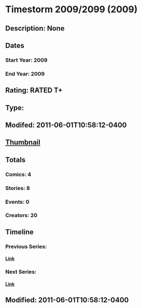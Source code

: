 # Timestorm 2009/2099 (2009)
## Description: None
## Dates
### Start Year: 2009
### End Year: 2009
## Rating: RATED T+
## Type: 
## Modifed: 2011-06-01T10:58:12-0400
## [Thumbnail](http://i.annihil.us/u/prod/marvel/i/mg/6/40/4bb5752e0278b.jpg)
## Totals
### Comics: 4
### Stories: 8
### Events: 0
### Creators: 20
## Timeline
### Previous Series: 
#### [Link]()
### Next Series: 
#### [Link]()
## Modified: 2011-06-01T10:58:12-0400